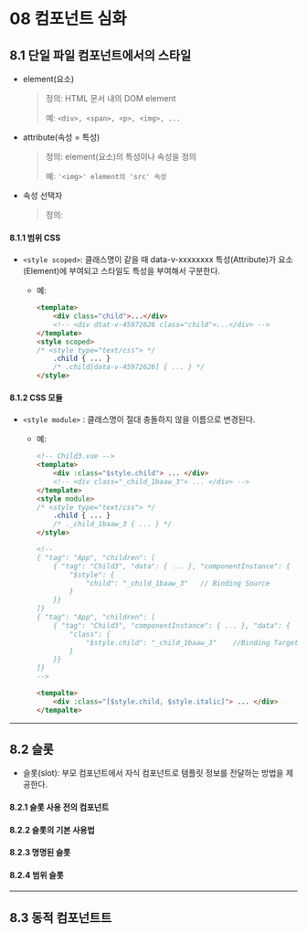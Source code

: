 # 08 컴포넌트 심화

## 8.1 단일 파일 컴포넌트에서의 스타일

- element(요소)

  > 정의: HTML 문서 내의 DOM element
  >
  > 예: ```<div>, <span>, <p>, <img>, ...```

- attribute(속성 = 특성)

  > 정의: element(요소)의 특성이나 속성을 정의
  >
  > 예: ```'<img>' element의 'src' 속성```

- 속성 선택자

  > 정의: 

#### 8.1.1 범위 CSS

- ```<style scoped>```: 클래스명이 같을 때 data-v-xxxxxxxx 특성(Attribute)가 요소(Element)에 부여되고 스타일도 특성을 부여해서 구분한다.

  - 예:

    ```html
    <template>
    	<div class="child">...</div>
        <!-- <div dtat-v-45972626 class="child">...</div> -->
    </template>
    <style scoped>
    /* <style type="text/css"> */
        .child { ... }
    	/* .child[data-v-45972626] { ... } */
    </style>
    ```

    

#### 8.1.2 CSS 모듈

- ```<style module>``` : 클래스명이 절대 충돌하지 않을 이름으로 변경된다.

  - 예:

    ```html
    <!-- Child3.vue -->
    <template>
    	<div :class="$style.child"> ... </div>
        <!-- <div class="_child_1baaw_3"> ... </div> -->
    </template>
    <style module>
    /* <style type="text/css"> */
        .child { ... }
        /* ._child_1baaw_3 { ... } */
    </style>
    
    <!--
    { "tag": "App", "children": [
    	{ "tag": "Child3", "data": { ... }, "componentInstance": {
    		"$style": {
    			"child": "_child_1baaw_3"	// Binding Source
    		}
    	}}
    ]}
    { "tag": "App", "children": [
    	{ "tag": "Child3", "componentInstance": { ... }, "data": {
    		"class": {
    			"$style.child": "_child_1baaw_3"	//Binding Target
    		}
    	}}
    ]}
    -->
    ```

    ```html
    <tempalte>
    	<div :class="[$style.child, $style.italic]"> ... </div>
    </tempalte>
    ```

<hr>

## 8.2 슬롯

- 슬롯(slot): 부모 컴포넌트에서 자식 컴포넌트로 템플릿 정보를 전달하는 방법을 제공한다.

#### 8.2.1 슬롯 사용 전의 컴포넌트

#### 8.2.2 슬롯의 기본 사용법

#### 8.2.3 명명된 슬롯

#### 8.2.4 범위 슬롯

<hr>

## 8.3 동적 컴포넌트트
